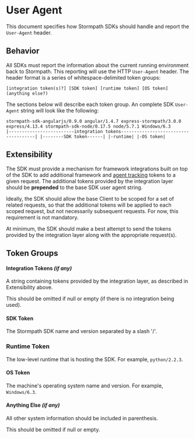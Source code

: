 # User Agent

This document specifies how Stormpath SDKs should handle and report the `User-Agent` header.

## Behavior

All SDKs must report the information about the current running environment back to Stormpath. This reporting will use the HTTP `User-Agent` header. The header format is a series of  whitespace-delimited token groups:

```
[integration token(s)?] [SDK token] [runtime token] [OS token] (anything else?)
```

The sections below will describe each token group. An complete SDK `User-Agent` string will look like the following:

```
stormpath-sdk-angularjs/0.9.0 angular/1.4.7 express-stormpath/3.0.0 express/4.13.4 stormpath-sdk-node/0.17.5 node/5.7.1 Windows/6.3
|-------------------------integration tokens-------------------------------------| |--------SDK token------| |-runtime| |-OS token|
```

## Extensibility

The SDK must provide a mechanism for framework integrations built on top of the SDK to add additional framework and [agent tracking](https://github.com/stormpath/stormpath-framework-spec/blob/master/agent-tracking.md) tokens to a given request. The additional tokens provided by the integration layer should be **prepended** to the base SDK user agent string.

Ideally, the SDK should allow the base Client to be scoped for a set of related requests, so that the additional tokens will be applied to each scoped request, but not necessarily subsequent requests. For now, this requirement is not mandatory.

At minimum, the SDK should make a best attempt to send the tokens provided by the integration layer along with the appropriate request(s).

## Token Groups

#### Integration Tokens *(if any)*

A string containing tokens provided by the integration layer, as described in Extensibility above.

This should be omitted if null or empty (if there is no integration being used).

#### SDK Token

The Stormpath SDK name and version separated by a slash '/'.

### Runtime Token

The low-level runtime that is hosting the SDK. For example, `python/2.2.3`.

#### OS Token

The machine's operating system name and version. For example, `Windows/6.3`.

#### Anything Else *(if any)*

All other system information should be included in parenthesis.

This should be omitted if null or empty.

